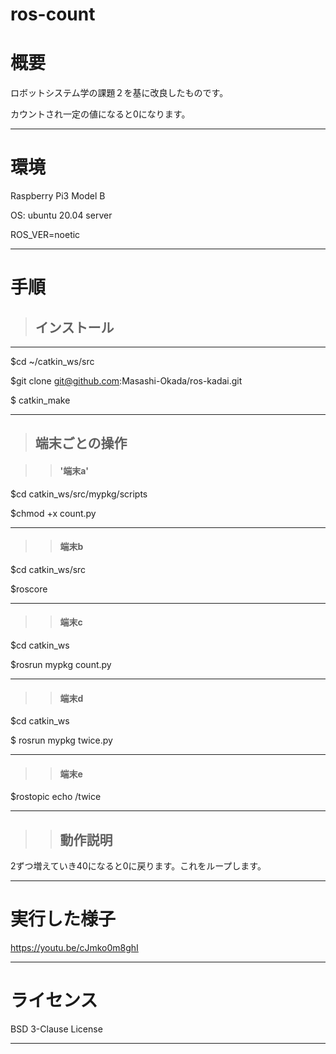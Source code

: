 # ros-count

# 概要

ロボットシステム学の課題２を基に改良したものです。

カウントされ一定の値になると0になります。
***

# 環境

Raspberry Pi3 Model B

OS: ubuntu 20.04 server

ROS_VER=noetic
***
# 手順

> ## インストール
---


$cd ~/catkin_ws/src

$git clone git@github.com:Masashi-Okada/ros-kadai.git

$ catkin_make
***




>## 端末ごとの操作

>>#### '端末a'



$cd catkin_ws/src/mypkg/scripts

$chmod +x count.py 
***

>>#### 端末b


$cd catkin_ws/src

$roscore
***

>>#### 端末c

$cd catkin_ws

$rosrun mypkg count.py
***

>>#### 端末d

$cd catkin_ws

$ rosrun mypkg twice.py
***

>>#### 端末e

$rostopic echo /twice
***

>>## 動作説明

2ずつ増えていき40になると0に戻ります。これをループします。
***

# 実行した様子

https://youtu.be/cJmko0m8ghI
***
# ライセンス

BSD 3-Clause License
***

